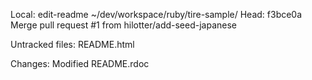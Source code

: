 Local:    edit-readme ~/dev/workspace/ruby/tire-sample/
Head:     f3bce0a Merge pull request #1 from hilotter/add-seed-japanese

Untracked files:
	README.html

Changes:
	Modified   README.rdoc

